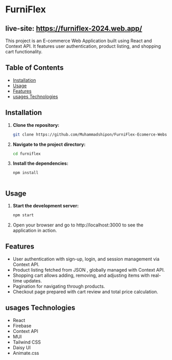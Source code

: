 # FurniFlex
## live-site: https://furniflex-2024.web.app/


This project is an E-commerce Web Application built using React and Context API. It features user authentication, product listing, and shopping cart functionality.

## Table of Contents
- [Installation](#installation)
- [Usage](#usage)
- [Features](#features)
- [usages Technologies](#usagesTechnologies)


## Installation

1. **Clone the repository:**
   ```bash
   git clone https://github.com/Muhammadshipon/FurniFlex-Ecomerce-Website-2024.git
2. **Navigate to the project directory:**
   ```bash
   cd furniflex
3. **Install the dependencies:**
   ```bash
   npm install



## Usage
1. **Start the development server:**
   ```bash
   npm start

2. Open your browser and go to http://localhost:3000 to see the application in action.

## Features
- User authentication with sign-up, login, and session management via Context API.
- Product listing fetched from JSON , globally managed with Context API.
- Shopping cart allows adding, removing, and adjusting items with real-time updates. 
- Pagination for navigating through products.
- Checkout page prepared with cart review and total price calculation.

## usages Technologies
- React
- Firebase
- Context API
- MUI
- Tailwind CSS
- Daisy UI
- Animate.css